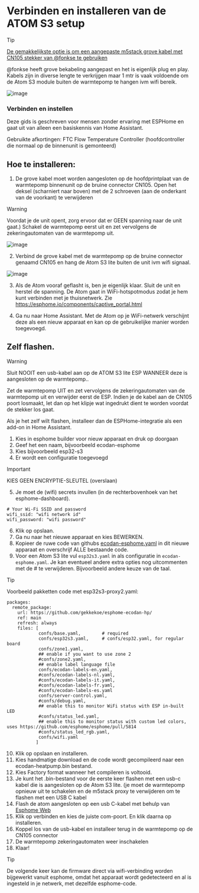 # Verbinden en installeren van de ATOM S3 setup

> [!TIP]
> [De gemakkelijkste optie is om een aangepaste m5stack grove kabel met CN105 stekker van @fonkse te gebruiken](https://tweakers.net/aanbod/3767796/m5stack-atom-voor-besturing-via-cn105-mitsubishi-electric-warmtepomp.html)

@fonkse heeft grove bekabeling aangepast en het is eigenlijk plug en play. Kabels zijn in diverse lengte te verkrijgen maar 1 mtr is vaak voldoende om de Atom S3 module buiten de warmtepomp te hangen ivm wifi bereik.

![image](https://github.com/gekkekoe/esphome-ecodan-hp/blob/main/img/m5stack_cn105.jpg?raw=true)


### Verbinden en instellen
Deze gids is geschreven voor mensen zonder ervaring met ESPHome en gaat uit van alleen een basiskennis van Home Assistant.

Gebruikte afkortingen:
FTC Flow Temperature Controller (hoofdcontroller die normaal op de binnenunit is gemonteerd)

## Hoe te installeren:

1. De grove kabel moet worden aangesloten op de hoofdprintplaat van de warmtepomp binnenunit op de bruine connector CN105. Open het deksel (scharniert naar boven) met de 2 schroeven (aan de onderkant van de voorkant) te verwijderen

> [!WARNING]
> Voordat je de unit opent, zorg ervoor dat er GEEN spanning naar de unit gaat.)
> Schakel de warmtepomp eerst uit en zet vervolgens de zekeringautomaten van de warmtepomp uit.

![image](https://github.com/gekkekoe/esphome-ecodan-hp/blob/main/img/connection_FTC.jpg?raw=true)

2. Verbind de grove kabel met de warmtepomp op de bruine connector genaamd CN105 en hang de Atom S3 lite buiten de unit ivm wifi signaal.

![image](https://github.com/gekkekoe/esphome-ecodan-hp/blob/main/img/m5stack_installed.jpg?raw=true)

3. Als de Atom vooraf geflasht is, ben je eigenlijk klaar. Sluit de unit en herstel de spanning. De Atom gaat in WiFi-hotspotmodus zodat je hem kunt verbinden met je thuisnetwerk. Zie https://esphome.io/components/captive_portal.html

4. Ga nu naar Home Assistant. Met de Atom op je WiFi-netwerk verschijnt deze als een nieuw apparaat en kan op de gebruikelijke manier worden toegevoegd.

## Zelf flashen.
> [!WARNING]
> Sluit NOOIT een usb-kabel aan op de ATOM S3 lite ESP WANNEER deze is aangesloten op de warmtepomp..
> 
> Zet de warmtepomp UIT en zet vervolgens de zekeringautomaten van de warmtepomp uit en verwijder eerst de ESP. Indien je de kabel aan de CN105 poort losmaakt, let dan op het klipje wat ingedrukt dient te worden voordat de stekker los gaat.

Als je het zelf wilt flashen, installeer dan de ESPHome-integratie als een add-on in Home Assistant.
1. Kies in esphome builder voor nieuw apparaat en druk op doorgaan
2. Geef het een naam, bijvoorbeeld ecodan-esphome
3. Kies bijvoorbeeld esp32-s3
4. Er wordt een configuratie toegevoegd
> [!IMPORTANT]
> KIES GEEN ENCRYPTIE-SLEUTEL (overslaan)

5. Je moet de (wifi) secrets invullen (in de rechterbovenhoek van het esphome-dashboard).
```
# Your Wi-Fi SSID and password
wifi_ssid: "wifi network id"
wifi_password: "wifi password"
```

6. Klik op opslaan.
7. Ga nu naar het nieuwe apparaat en kies BEWERKEN.
8. Kopieer de ruwe code van githubs [ecodan-esphome.yaml](ecodan-esphome.yaml) in dit nieuwe apparaat en overschrijf ALLE bestaande code.
9. Voor een Atom S3 lite vul `esp32s3.yaml` in als configuratie in `ecodan-esphome.yaml`.
Je kan eventueel andere extra opties nog uitcommenten met de # te verwijderen. Bijvoorbeeld andere keuze van de taal.

> [!TIP]
> Voorbeeld pakketten code met esp32s3-proxy2.yaml:
```
packages:
  remote_package:
    url: https://github.com/gekkekoe/esphome-ecodan-hp/
    ref: main
    refresh: always
    files: [ 
            confs/base.yaml,        # required
            confs/esp32s3.yaml,     # confs/esp32.yaml, for regular board
            confs/zone1.yaml,
            ## enable if you want to use zone 2
            #confs/zone2.yaml,
            ## enable label language file
            confs/ecodan-labels-en.yaml,
            #confs/ecodan-labels-nl.yaml,
            #confs/ecodan-labels-it.yaml,
            #confs/ecodan-labels-fr.yaml,
            #confs/ecodan-labels-es.yaml
            confs/server-control.yaml,
            #confs/debug.yaml,
            ## enable this to monitor WiFi status with ESP in-built LED
            #confs/status_led.yaml,
            ## enable this to monitor status with custom led colors, uses https://github.com/esphome/esphome/pull/5814
            #confs/status_led_rgb.yaml,
            confs/wifi.yaml
           ]
```

10. Klik op opslaan en installeren.
11. Kies handmatige download en de code wordt gecompileerd naar een ecodan-heatpump.bin bestand.
12. Kies Factory format wanneer het compileren is voltooid.
13. Je kunt het .bin-bestand voor de eerste keer flashen met een usb-c kabel die is aangesloten op de Atom S3 lite. (je moet de warmtepomp opnieuw uit te schakelen en de m5stack proxy te verwijderen om te flashen met een USB C kabel
14. Flash de atom aangesloten op een usb C-kabel met behulp van [Esphome Web](https://web.esphome.io/?dashboard_install)
15. Klik op verbinden en kies de juiste com-poort. En klik daarna op installeren.
16. Koppel los van de usb-kabel en installeer terug in de warmtepomp op de CN105 connector
17. De warmtepomp zekeringautomaten weer inschakelen
18. Klaar!

> [!TIP]
> De volgende keer kan de firmware direct via wifi-verbinding worden bijgewerkt vanuit esphome, omdat het apparaat wordt gedetecteerd en al is ingesteld in je netwerk, met dezelfde esphome-code.
